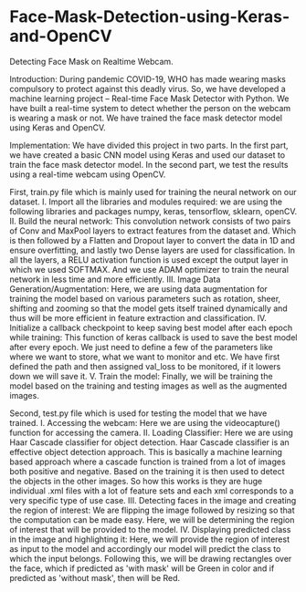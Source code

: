 # Face-Mask-Detection-using-Keras-and-OpenCV
Detecting Face Mask on Realtime Webcam.

Introduction: 
During pandemic COVID-19, WHO has made wearing masks compulsory to protect against this deadly virus. So, we have developed a machine learning project – Real-time Face Mask Detector with Python. We have built a real-time system to detect whether the person on the webcam is wearing a mask or not. We have trained the face mask detector model using Keras and OpenCV.

Implementation:
We have divided this project in two parts. In the first part, we have created a basic CNN model using Keras and used our dataset to train the face mask detector model. In the second part, we test the results using a real-time webcam using OpenCV.

First, train.py file which is mainly used for training the neural network on our dataset. 
I. Import all the libraries and modules required: we are using the following libraries and packages numpy, keras, tensorflow, sklearn, openCV. 
II. Build the neural network: This convolution network consists of two pairs of Conv and MaxPool layers to extract features from the dataset and. Which is then followed by a Flatten and Dropout layer to convert the data in 1D and ensure overfitting, and lastly two Dense layers are used for classification. In all the layers, a RELU activation function is used except the output layer in which we used SOFTMAX. And we use ADAM optimizer to train the neural network in less time and more efficiently. 
III. Image Data Generation/Augmentation: Here, we are using data augmentation for training the model based on various parameters such as rotation, sheer, shifting and zooming so that the model gets itself trained dynamically and thus will be more efficient in feature extraction and classification. 
IV. Initialize a callback checkpoint to keep saving best model after each epoch while training: This function of keras callback is used to save the best model after every epoch. We just need to define a few of the parameters like where we want to store, what we want to monitor and etc. We have first defined the path and then assigned val_loss to be monitored, if it lowers down we will save it. 
V. Train the model: Finally, we will be training the model based on the training and testing images as well as the augmented images.

Second, test.py file which is used for testing the model that we have trained. 
I. Accessing the webcam: Here we are using the videocapture() function for accessing the camera. 
II. Loading Classifier: Here we are using Haar Cascade classifier for object detection. Haar Cascade classifier is an effective object detection approach. This is basically a machine learning based approach where a cascade function is trained from a lot of images both positive and negative. Based on the training it is then used to detect the objects in the other images. 
So how this works is they are huge individual .xml files with a lot of feature sets and each xml corresponds to a very specific type of use case. 
III. Detecting faces in the image and creating the region of interest: We are flipping the image followed by resizing so that the computation can 
be made easy. Here, we will be determining the region of interest that will be provided to the model. 
IV. Displaying predicted class in the image and highlighting it: Here, we will provide the region of interest as input to the model and accordingly our model will predict the class to which the input belongs. Following this, we will be drawing rectangles over the face, which if predicted as 'with mask' will be Green in color and if predicted as 'without mask', then will be Red.

